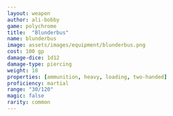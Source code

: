 ```yaml
---
layout: weapon
author: ali-bobby
game: polychrome
title:  "Blunderbus"
name: blunderbus
image: assets/images/equipment/blunderbus.png
cost: 100 gp
damage-dice: 1d12
damage-type: piercing
weight: 18
properties: [ammunition, heavy, loading, two-handed]
proficiency: martial
range: "30/120"
magic: false
rarity: common
---
```

